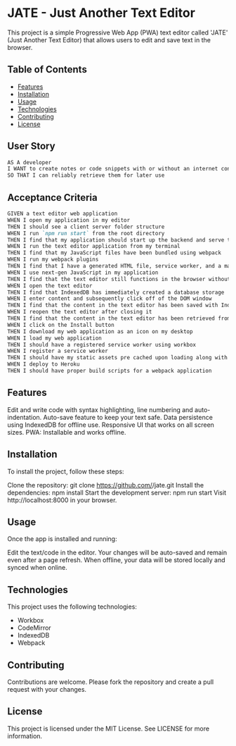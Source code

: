 # JATE - Just Another Text Editor

This project is a simple Progressive Web App (PWA) text editor called 'JATE' (Just Another Text Editor) that allows users to edit and save text in the browser.

## Table of Contents

- [Features](#features)
- [Installation](#installation)
- [Usage](#usage)
- [Technologies](#technologies)
- [Contributing](#contributing)
- [License](#license)

## User Story

```md
AS A developer
I WANT to create notes or code snippets with or without an internet connection
SO THAT I can reliably retrieve them for later use
```

## Acceptance Criteria

```md
GIVEN a text editor web application
WHEN I open my application in my editor
THEN I should see a client server folder structure
WHEN I run `npm run start` from the root directory
THEN I find that my application should start up the backend and serve the client
WHEN I run the text editor application from my terminal
THEN I find that my JavaScript files have been bundled using webpack
WHEN I run my webpack plugins
THEN I find that I have a generated HTML file, service worker, and a manifest file
WHEN I use next-gen JavaScript in my application
THEN I find that the text editor still functions in the browser without errors
WHEN I open the text editor
THEN I find that IndexedDB has immediately created a database storage
WHEN I enter content and subsequently click off of the DOM window
THEN I find that the content in the text editor has been saved with IndexedDB
WHEN I reopen the text editor after closing it
THEN I find that the content in the text editor has been retrieved from our IndexedDB
WHEN I click on the Install button
THEN I download my web application as an icon on my desktop
WHEN I load my web application
THEN I should have a registered service worker using workbox
WHEN I register a service worker
THEN I should have my static assets pre cached upon loading along with subsequent pages and static assets
WHEN I deploy to Heroku
THEN I should have proper build scripts for a webpack application
```

## Features

Edit and write code with syntax highlighting, line numbering and auto-indentation.
Auto-save feature to keep your text safe.
Data persistence using IndexedDB for offline use.
Responsive UI that works on all screen sizes.
PWA: Installable and works offline.

## Installation

To install the project, follow these steps:

Clone the repository: git clone https://github.com/<username>/jate.git
Install the dependencies: npm install
Start the development server: npm run start
Visit http://localhost:8000 in your browser.

## Usage

Once the app is installed and running:

Edit the text/code in the editor.
Your changes will be auto-saved and remain even after a page refresh.
When offline, your data will be stored locally and synced when online.

## Technologies

This project uses the following technologies:

- Workbox
- CodeMirror
- IndexedDB
- Webpack

## Contributing

Contributions are welcome. Please fork the repository and create a pull request with your changes.

## License

This project is licensed under the MIT License. See LICENSE for more information.
